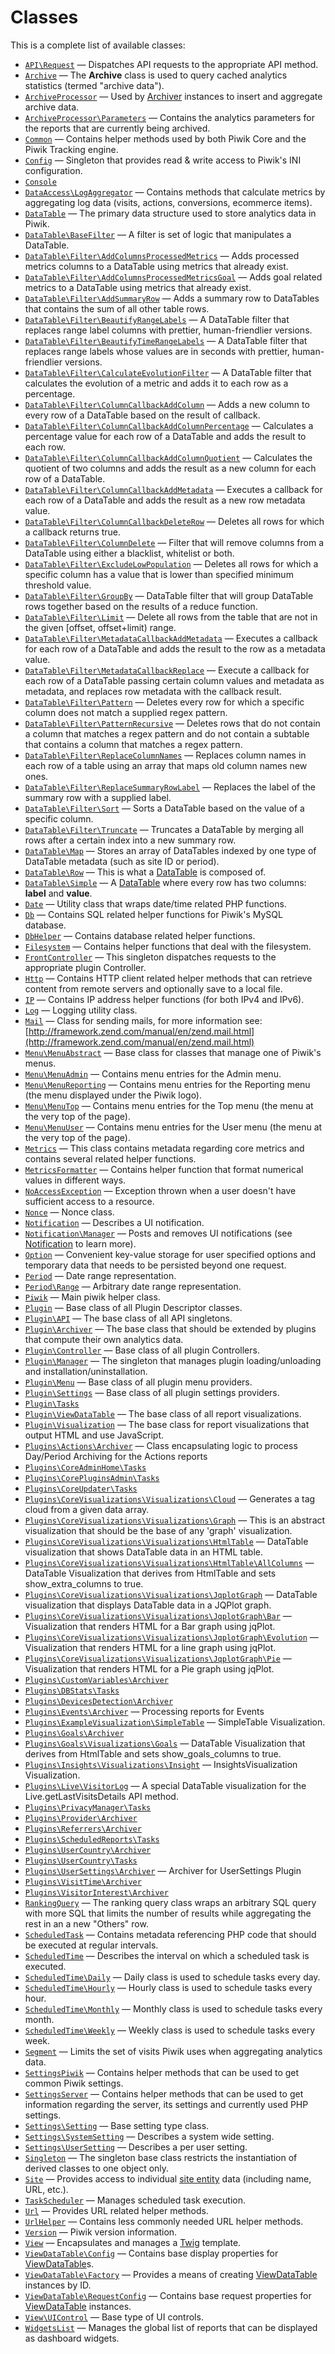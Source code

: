Classes
=======

This is a complete list of available classes:

- [`API\Request`](Piwik/API/Request.md) &mdash; Dispatches API requests to the appropriate API method.
- [`Archive`](Piwik/Archive.md) &mdash; The **Archive** class is used to query cached analytics statistics (termed "archive data").
- [`ArchiveProcessor`](Piwik/ArchiveProcessor.md) &mdash; Used by [Archiver](/api-reference/Piwik/Plugin/Archiver) instances to insert and aggregate archive data.
- [`ArchiveProcessor\Parameters`](Piwik/ArchiveProcessor/Parameters.md) &mdash; Contains the analytics parameters for the reports that are currently being archived.
- [`Common`](Piwik/Common.md) &mdash; Contains helper methods used by both Piwik Core and the Piwik Tracking engine.
- [`Config`](Piwik/Config.md) &mdash; Singleton that provides read & write access to Piwik's INI configuration.
- [`Console`](Piwik/Console.md)
- [`DataAccess\LogAggregator`](Piwik/DataAccess/LogAggregator.md) &mdash; Contains methods that calculate metrics by aggregating log data (visits, actions, conversions, ecommerce items).
- [`DataTable`](Piwik/DataTable.md) &mdash; The primary data structure used to store analytics data in Piwik.
- [`DataTable\BaseFilter`](Piwik/DataTable/BaseFilter.md) &mdash; A filter is set of logic that manipulates a DataTable.
- [`DataTable\Filter\AddColumnsProcessedMetrics`](Piwik/DataTable/Filter/AddColumnsProcessedMetrics.md) &mdash; Adds processed metrics columns to a DataTable using metrics that already exist.
- [`DataTable\Filter\AddColumnsProcessedMetricsGoal`](Piwik/DataTable/Filter/AddColumnsProcessedMetricsGoal.md) &mdash; Adds goal related metrics to a DataTable using metrics that already exist.
- [`DataTable\Filter\AddSummaryRow`](Piwik/DataTable/Filter/AddSummaryRow.md) &mdash; Adds a summary row to DataTables that contains the sum of all other table rows.
- [`DataTable\Filter\BeautifyRangeLabels`](Piwik/DataTable/Filter/BeautifyRangeLabels.md) &mdash; A DataTable filter that replaces range label columns with prettier, human-friendlier versions.
- [`DataTable\Filter\BeautifyTimeRangeLabels`](Piwik/DataTable/Filter/BeautifyTimeRangeLabels.md) &mdash; A DataTable filter that replaces range labels whose values are in seconds with prettier, human-friendlier versions.
- [`DataTable\Filter\CalculateEvolutionFilter`](Piwik/DataTable/Filter/CalculateEvolutionFilter.md) &mdash; A DataTable filter that calculates the evolution of a metric and adds it to each row as a percentage.
- [`DataTable\Filter\ColumnCallbackAddColumn`](Piwik/DataTable/Filter/ColumnCallbackAddColumn.md) &mdash; Adds a new column to every row of a DataTable based on the result of callback.
- [`DataTable\Filter\ColumnCallbackAddColumnPercentage`](Piwik/DataTable/Filter/ColumnCallbackAddColumnPercentage.md) &mdash; Calculates a percentage value for each row of a DataTable and adds the result to each row.
- [`DataTable\Filter\ColumnCallbackAddColumnQuotient`](Piwik/DataTable/Filter/ColumnCallbackAddColumnQuotient.md) &mdash; Calculates the quotient of two columns and adds the result as a new column for each row of a DataTable.
- [`DataTable\Filter\ColumnCallbackAddMetadata`](Piwik/DataTable/Filter/ColumnCallbackAddMetadata.md) &mdash; Executes a callback for each row of a DataTable and adds the result as a new row metadata value.
- [`DataTable\Filter\ColumnCallbackDeleteRow`](Piwik/DataTable/Filter/ColumnCallbackDeleteRow.md) &mdash; Deletes all rows for which a callback returns true.
- [`DataTable\Filter\ColumnDelete`](Piwik/DataTable/Filter/ColumnDelete.md) &mdash; Filter that will remove columns from a DataTable using either a blacklist, whitelist or both.
- [`DataTable\Filter\ExcludeLowPopulation`](Piwik/DataTable/Filter/ExcludeLowPopulation.md) &mdash; Deletes all rows for which a specific column has a value that is lower than specified minimum threshold value.
- [`DataTable\Filter\GroupBy`](Piwik/DataTable/Filter/GroupBy.md) &mdash; DataTable filter that will group DataTable rows together based on the results of a reduce function.
- [`DataTable\Filter\Limit`](Piwik/DataTable/Filter/Limit.md) &mdash; Delete all rows from the table that are not in the given [offset, offset+limit) range.
- [`DataTable\Filter\MetadataCallbackAddMetadata`](Piwik/DataTable/Filter/MetadataCallbackAddMetadata.md) &mdash; Executes a callback for each row of a DataTable and adds the result to the row as a metadata value.
- [`DataTable\Filter\MetadataCallbackReplace`](Piwik/DataTable/Filter/MetadataCallbackReplace.md) &mdash; Execute a callback for each row of a DataTable passing certain column values and metadata as metadata, and replaces row metadata with the callback result.
- [`DataTable\Filter\Pattern`](Piwik/DataTable/Filter/Pattern.md) &mdash; Deletes every row for which a specific column does not match a supplied regex pattern.
- [`DataTable\Filter\PatternRecursive`](Piwik/DataTable/Filter/PatternRecursive.md) &mdash; Deletes rows that do not contain a column that matches a regex pattern and do not contain a subtable that contains a column that matches a regex pattern.
- [`DataTable\Filter\ReplaceColumnNames`](Piwik/DataTable/Filter/ReplaceColumnNames.md) &mdash; Replaces column names in each row of a table using an array that maps old column names new ones.
- [`DataTable\Filter\ReplaceSummaryRowLabel`](Piwik/DataTable/Filter/ReplaceSummaryRowLabel.md) &mdash; Replaces the label of the summary row with a supplied label.
- [`DataTable\Filter\Sort`](Piwik/DataTable/Filter/Sort.md) &mdash; Sorts a DataTable based on the value of a specific column.
- [`DataTable\Filter\Truncate`](Piwik/DataTable/Filter/Truncate.md) &mdash; Truncates a DataTable by merging all rows after a certain index into a new summary row.
- [`DataTable\Map`](Piwik/DataTable/Map.md) &mdash; Stores an array of DataTables indexed by one type of DataTable metadata (such as site ID or period).
- [`DataTable\Row`](Piwik/DataTable/Row.md) &mdash; This is what a [DataTable](/api-reference/Piwik/DataTable) is composed of.
- [`DataTable\Simple`](Piwik/DataTable/Simple.md) &mdash; A [DataTable](/api-reference/Piwik/DataTable) where every row has two columns: **label** and **value**.
- [`Date`](Piwik/Date.md) &mdash; Utility class that wraps date/time related PHP functions.
- [`Db`](Piwik/Db.md) &mdash; Contains SQL related helper functions for Piwik's MySQL database.
- [`DbHelper`](Piwik/DbHelper.md) &mdash; Contains database related helper functions.
- [`Filesystem`](Piwik/Filesystem.md) &mdash; Contains helper functions that deal with the filesystem.
- [`FrontController`](Piwik/FrontController.md) &mdash; This singleton dispatches requests to the appropriate plugin Controller.
- [`Http`](Piwik/Http.md) &mdash; Contains HTTP client related helper methods that can retrieve content from remote servers and optionally save to a local file.
- [`IP`](Piwik/IP.md) &mdash; Contains IP address helper functions (for both IPv4 and IPv6).
- [`Log`](Piwik/Log.md) &mdash; Logging utility class.
- [`Mail`](Piwik/Mail.md) &mdash; Class for sending mails, for more information see: [http://framework.zend.com/manual/en/zend.mail.html](http://framework.zend.com/manual/en/zend.mail.html)
- [`Menu\MenuAbstract`](Piwik/Menu/MenuAbstract.md) &mdash; Base class for classes that manage one of Piwik's menus.
- [`Menu\MenuAdmin`](Piwik/Menu/MenuAdmin.md) &mdash; Contains menu entries for the Admin menu.
- [`Menu\MenuReporting`](Piwik/Menu/MenuReporting.md) &mdash; Contains menu entries for the Reporting menu (the menu displayed under the Piwik logo).
- [`Menu\MenuTop`](Piwik/Menu/MenuTop.md) &mdash; Contains menu entries for the Top menu (the menu at the very top of the page).
- [`Menu\MenuUser`](Piwik/Menu/MenuUser.md) &mdash; Contains menu entries for the User menu (the menu at the very top of the page).
- [`Metrics`](Piwik/Metrics.md) &mdash; This class contains metadata regarding core metrics and contains several related helper functions.
- [`MetricsFormatter`](Piwik/MetricsFormatter.md) &mdash; Contains helper function that format numerical values in different ways.
- [`NoAccessException`](Piwik/NoAccessException.md) &mdash; Exception thrown when a user doesn't have sufficient access to a resource.
- [`Nonce`](Piwik/Nonce.md) &mdash; Nonce class.
- [`Notification`](Piwik/Notification.md) &mdash; Describes a UI notification.
- [`Notification\Manager`](Piwik/Notification/Manager.md) &mdash; Posts and removes UI notifications (see [Notification](/api-reference/Piwik/Notification) to learn more).
- [`Option`](Piwik/Option.md) &mdash; Convenient key-value storage for user specified options and temporary data that needs to be persisted beyond one request.
- [`Period`](Piwik/Period.md) &mdash; Date range representation.
- [`Period\Range`](Piwik/Period/Range.md) &mdash; Arbitrary date range representation.
- [`Piwik`](Piwik/Piwik.md) &mdash; Main piwik helper class.
- [`Plugin`](Piwik/Plugin.md) &mdash; Base class of all Plugin Descriptor classes.
- [`Plugin\API`](Piwik/Plugin/API.md) &mdash; The base class of all API singletons.
- [`Plugin\Archiver`](Piwik/Plugin/Archiver.md) &mdash; The base class that should be extended by plugins that compute their own analytics data.
- [`Plugin\Controller`](Piwik/Plugin/Controller.md) &mdash; Base class of all plugin Controllers.
- [`Plugin\Manager`](Piwik/Plugin/Manager.md) &mdash; The singleton that manages plugin loading/unloading and installation/uninstallation.
- [`Plugin\Menu`](Piwik/Plugin/Menu.md) &mdash; Base class of all plugin menu providers.
- [`Plugin\Settings`](Piwik/Plugin/Settings.md) &mdash; Base class of all plugin settings providers.
- [`Plugin\Tasks`](Piwik/Plugin/Tasks.md)
- [`Plugin\ViewDataTable`](Piwik/Plugin/ViewDataTable.md) &mdash; The base class of all report visualizations.
- [`Plugin\Visualization`](Piwik/Plugin/Visualization.md) &mdash; The base class for report visualizations that output HTML and use JavaScript.
- [`Plugins\Actions\Archiver`](Piwik/Plugins/Actions/Archiver.md) &mdash; Class encapsulating logic to process Day/Period Archiving for the Actions reports
- [`Plugins\CoreAdminHome\Tasks`](Piwik/Plugins/CoreAdminHome/Tasks.md)
- [`Plugins\CorePluginsAdmin\Tasks`](Piwik/Plugins/CorePluginsAdmin/Tasks.md)
- [`Plugins\CoreUpdater\Tasks`](Piwik/Plugins/CoreUpdater/Tasks.md)
- [`Plugins\CoreVisualizations\Visualizations\Cloud`](Piwik/Plugins/CoreVisualizations/Visualizations/Cloud.md) &mdash; Generates a tag cloud from a given data array.
- [`Plugins\CoreVisualizations\Visualizations\Graph`](Piwik/Plugins/CoreVisualizations/Visualizations/Graph.md) &mdash; This is an abstract visualization that should be the base of any 'graph' visualization.
- [`Plugins\CoreVisualizations\Visualizations\HtmlTable`](Piwik/Plugins/CoreVisualizations/Visualizations/HtmlTable.md) &mdash; DataTable visualization that shows DataTable data in an HTML table.
- [`Plugins\CoreVisualizations\Visualizations\HtmlTable\AllColumns`](Piwik/Plugins/CoreVisualizations/Visualizations/HtmlTable/AllColumns.md) &mdash; DataTable Visualization that derives from HtmlTable and sets show_extra_columns to true.
- [`Plugins\CoreVisualizations\Visualizations\JqplotGraph`](Piwik/Plugins/CoreVisualizations/Visualizations/JqplotGraph.md) &mdash; DataTable visualization that displays DataTable data in a JQPlot graph.
- [`Plugins\CoreVisualizations\Visualizations\JqplotGraph\Bar`](Piwik/Plugins/CoreVisualizations/Visualizations/JqplotGraph/Bar.md) &mdash; Visualization that renders HTML for a Bar graph using jqPlot.
- [`Plugins\CoreVisualizations\Visualizations\JqplotGraph\Evolution`](Piwik/Plugins/CoreVisualizations/Visualizations/JqplotGraph/Evolution.md) &mdash; Visualization that renders HTML for a line graph using jqPlot.
- [`Plugins\CoreVisualizations\Visualizations\JqplotGraph\Pie`](Piwik/Plugins/CoreVisualizations/Visualizations/JqplotGraph/Pie.md) &mdash; Visualization that renders HTML for a Pie graph using jqPlot.
- [`Plugins\CustomVariables\Archiver`](Piwik/Plugins/CustomVariables/Archiver.md)
- [`Plugins\DBStats\Tasks`](Piwik/Plugins/DBStats/Tasks.md)
- [`Plugins\DevicesDetection\Archiver`](Piwik/Plugins/DevicesDetection/Archiver.md)
- [`Plugins\Events\Archiver`](Piwik/Plugins/Events/Archiver.md) &mdash; Processing reports for Events
- [`Plugins\ExampleVisualization\SimpleTable`](Piwik/Plugins/ExampleVisualization/SimpleTable.md) &mdash; SimpleTable Visualization.
- [`Plugins\Goals\Archiver`](Piwik/Plugins/Goals/Archiver.md)
- [`Plugins\Goals\Visualizations\Goals`](Piwik/Plugins/Goals/Visualizations/Goals.md) &mdash; DataTable Visualization that derives from HtmlTable and sets show_goals_columns to true.
- [`Plugins\Insights\Visualizations\Insight`](Piwik/Plugins/Insights/Visualizations/Insight.md) &mdash; InsightsVisualization Visualization.
- [`Plugins\Live\VisitorLog`](Piwik/Plugins/Live/VisitorLog.md) &mdash; A special DataTable visualization for the Live.getLastVisitsDetails API method.
- [`Plugins\PrivacyManager\Tasks`](Piwik/Plugins/PrivacyManager/Tasks.md)
- [`Plugins\Provider\Archiver`](Piwik/Plugins/Provider/Archiver.md)
- [`Plugins\Referrers\Archiver`](Piwik/Plugins/Referrers/Archiver.md)
- [`Plugins\ScheduledReports\Tasks`](Piwik/Plugins/ScheduledReports/Tasks.md)
- [`Plugins\UserCountry\Archiver`](Piwik/Plugins/UserCountry/Archiver.md)
- [`Plugins\UserCountry\Tasks`](Piwik/Plugins/UserCountry/Tasks.md)
- [`Plugins\UserSettings\Archiver`](Piwik/Plugins/UserSettings/Archiver.md) &mdash; Archiver for UserSettings Plugin
- [`Plugins\VisitTime\Archiver`](Piwik/Plugins/VisitTime/Archiver.md)
- [`Plugins\VisitorInterest\Archiver`](Piwik/Plugins/VisitorInterest/Archiver.md)
- [`RankingQuery`](Piwik/RankingQuery.md) &mdash; The ranking query class wraps an arbitrary SQL query with more SQL that limits the number of results while aggregating the rest in an a new "Others" row.
- [`ScheduledTask`](Piwik/ScheduledTask.md) &mdash; Contains metadata referencing PHP code that should be executed at regular intervals.
- [`ScheduledTime`](Piwik/ScheduledTime.md) &mdash; Describes the interval on which a scheduled task is executed.
- [`ScheduledTime\Daily`](Piwik/ScheduledTime/Daily.md) &mdash; Daily class is used to schedule tasks every day.
- [`ScheduledTime\Hourly`](Piwik/ScheduledTime/Hourly.md) &mdash; Hourly class is used to schedule tasks every hour.
- [`ScheduledTime\Monthly`](Piwik/ScheduledTime/Monthly.md) &mdash; Monthly class is used to schedule tasks every month.
- [`ScheduledTime\Weekly`](Piwik/ScheduledTime/Weekly.md) &mdash; Weekly class is used to schedule tasks every week.
- [`Segment`](Piwik/Segment.md) &mdash; Limits the set of visits Piwik uses when aggregating analytics data.
- [`SettingsPiwik`](Piwik/SettingsPiwik.md) &mdash; Contains helper methods that can be used to get common Piwik settings.
- [`SettingsServer`](Piwik/SettingsServer.md) &mdash; Contains helper methods that can be used to get information regarding the server, its settings and currently used PHP settings.
- [`Settings\Setting`](Piwik/Settings/Setting.md) &mdash; Base setting type class.
- [`Settings\SystemSetting`](Piwik/Settings/SystemSetting.md) &mdash; Describes a system wide setting.
- [`Settings\UserSetting`](Piwik/Settings/UserSetting.md) &mdash; Describes a per user setting.
- [`Singleton`](Piwik/Singleton.md) &mdash; The singleton base class restricts the instantiation of derived classes to one object only.
- [`Site`](Piwik/Site.md) &mdash; Provides access to individual [site entity](/guides/persistence-and-the-mysql-backend#websites-aka-sites) data (including name, URL, etc.).
- [`TaskScheduler`](Piwik/TaskScheduler.md) &mdash; Manages scheduled task execution.
- [`Url`](Piwik/Url.md) &mdash; Provides URL related helper methods.
- [`UrlHelper`](Piwik/UrlHelper.md) &mdash; Contains less commonly needed URL helper methods.
- [`Version`](Piwik/Version.md) &mdash; Piwik version information.
- [`View`](Piwik/View.md) &mdash; Encapsulates and manages a [Twig](http://twig.sensiolabs.org/) template.
- [`ViewDataTable\Config`](Piwik/ViewDataTable/Config.md) &mdash; Contains base display properties for [ViewDataTable](/api-reference/Piwik/Plugin/ViewDataTable)s.
- [`ViewDataTable\Factory`](Piwik/ViewDataTable/Factory.md) &mdash; Provides a means of creating [ViewDataTable](/api-reference/Piwik/Plugin/ViewDataTable) instances by ID.
- [`ViewDataTable\RequestConfig`](Piwik/ViewDataTable/RequestConfig.md) &mdash; Contains base request properties for [ViewDataTable](/api-reference/Piwik/Plugin/ViewDataTable) instances.
- [`View\UIControl`](Piwik/View/UIControl.md) &mdash; Base type of UI controls.
- [`WidgetsList`](Piwik/WidgetsList.md) &mdash; Manages the global list of reports that can be displayed as dashboard widgets.
